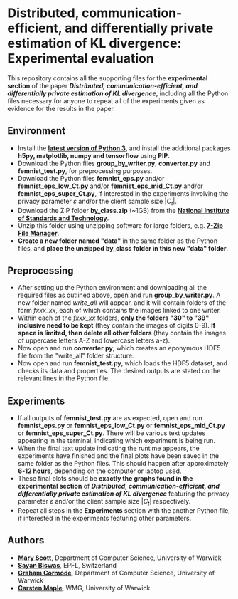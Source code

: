# Distributed, communication-efficient, and differentially private estimation of KL divergence: Experimental evaluation

This repository contains all the supporting files for the **experimental section** of the paper **_Distributed, communication-efficient, and differentially private estimation of KL divergence_**, including all the Python files necessary for anyone to repeat all of the experiments given as evidence for the results in the paper.

## Environment

- Install the [**latest version of Python 3**](https://www.python.org/downloads/), and install the additional packages **h5py, matplotlib, numpy and tensorflow** using **PIP**.
- Download the Python files **group_by_writer.py**, **converter.py** and **femnist_test.py**, for preprocessing purposes.
- Download the Python files **femnist_eps.py** and/or **femnist_eps_low_Ct.py** and/or **femnist_eps_mid_Ct.py** and/or **femnist_eps_super_Ct.py**, if interested in the experiments involving the privacy parameter $\varepsilon$ and/or the client sample size $|C_t|$.
- Download the ZIP folder **by_class.zip** (~1GB) from the [**National Institute of Standards and Technology**](https://s3.amazonaws.com/nist-srd/SD19/by_class.zip).
- Unzip this folder using unzipping software for large folders, e.g. [**7-Zip File Manager**](https://7-zip.org/download.html).
- **Create a new folder named "data"** in the same folder as the Python files, and **place the unzipped by_class folder in this new "data" folder**.

## Preprocessing

- After setting up the Python environment and downloading all the required files as outlined above, open and run **group_by_writer.py**. A new folder named *write_all* will appear, and it will contain folders of the form *fxxx_xx*, each of which contains the images linked to one writer.
- Within each of the *fxxx_xx* folders, **only the folders "30" to "39" inclusive need to be kept** (they contain the images of digits 0-9). **If space is limited, then delete all other folders** (they contain the images of uppercase letters A-Z and lowercase letters a-z).
- Now open and run **converter.py**, which creates an eponymous HDF5 file from the "write_all" folder structure.
- Now open and run **femnist_test.py**, which loads the HDF5 dataset, and checks its data and properties. The desired outputs are stated on the relevant lines in the Python file.

## Experiments

- If all outputs of **femnist_test.py** are as expected, open and run **femnist_eps.py** or **femnist_eps_low_Ct.py** or **femnist_eps_mid_Ct.py** or **femnist_eps_super_Ct.py**. There will be various text updates appearing in the terminal, indicating which experiment is being run.
- When the final text update indicating the runtime appears, the experiments have finished and the final plots have been saved in the same folder as the Python files. This should happen after approximately **6-12 hours**, depending on the computer or laptop used. 
- These final plots should be **exactly the graphs found in the experimental section** of **_Distributed, communication-efficient, and differentially private estimation of KL divergence_** featuring the privacy parameter $\varepsilon$ and/or the client sample size $|C_t|$ respectively.
- Repeat all steps in the **Experiments** section with the another Python file, if interested in the experiments featuring other parameters.

## Authors

- **[Mary Scott](https://mary-python.github.io/)**, Department of Computer Science, University of Warwick
- **[Sayan Biswas](https://people.epfl.ch/sayan.biswas?lang=en)**, EPFL, Switzerland
- **[Graham Cormode](http://dimacs.rutgers.edu/~graham/)**, Department of Computer Science, University of Warwick
- **[Carsten Maple](https://warwick.ac.uk/fac/sci/wmg/people/profile/?wmgid=1102)**, WMG, University of Warwick
